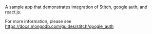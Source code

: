 A sample app that demonstrates integration of Stitch, google auth, and react.js.

For more information, please see https://docs.mongodb.com/guides/stitch/google_auth
